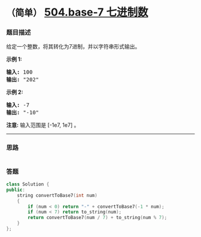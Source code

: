 # `（简单）` [504.base-7 七进制数](https://leetcode-cn.com/problems/base-7/)

### 题目描述
<p>给定一个整数，将其转化为7进制，并以字符串形式输出。</p>

<p><strong>示例 1:</strong></p>

<pre><strong>输入:</strong> 100
<strong>输出:</strong> "202"
</pre>

<p><strong>示例 2:</strong></p>

<pre><strong>输入:</strong> -7
<strong>输出:</strong> "-10"
</pre>

<p><strong>注意:</strong> 输入范围是&nbsp;[-1e7, 1e7] 。</p>


---
### 思路
```
```



### 答题
``` C++
class Solution {
public:
    string convertToBase7(int num) 
    {
        if (num < 0) return "-" + convertToBase7(-1 * num);
        if (num < 7) return to_string(num);
        return convertToBase7(num / 7) + to_string(num % 7);
    }
};
```




